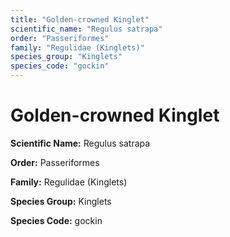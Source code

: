 ```yaml
---
title: "Golden-crowned Kinglet"
scientific_name: "Regulus satrapa"
order: "Passeriformes"
family: "Regulidae (Kinglets)"
species_group: "Kinglets"
species_code: "gockin"
---
```


# Golden-crowned Kinglet

**Scientific Name:** Regulus satrapa

**Order:** Passeriformes

**Family:** Regulidae (Kinglets)

**Species Group:** Kinglets

**Species Code:** gockin
